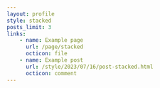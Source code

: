```yaml
---
layout: profile
style: stacked
posts_limit: 3
links: 
    - name: Example page
      url: /page/stacked
      octicon: file
    - name: Example post
      url: /style/2023/07/16/post-stacked.html
      octicon: comment
---
```

